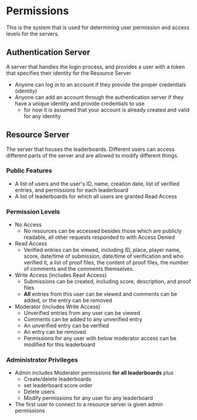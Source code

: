 # Permissions
This is the system that is used for determining user permission and access levels for the servers.
## Authentication Server
A server that handles the login process, and provides a user with a token that specifies their identity for the Resource Server
- Anyone can log in to an account if they provide the proper credentials (identity)
- Anyone can add an account through the authentication server if they have a unique identity and provide credentials to use
  - for now it is assumed that your account is already created and valid for any identity
## Resource Server
The server that houses the leaderboards. Different users can access different parts of the server and are allowed to modify different things.
### Public Features
  - A list of users and the user's ID, name, creation date, list of verified entries, and permissions for each leaderboard
  - A list of leaderboards for which all users are granted Read Access
### Permission Levels
  - No Access
    - No resources can be accessed besides those which are publicly readable, all other requests responded to with Access Denied  
  - Read Access
    - Verified entries can be viewed, including ID, place, player name, score, date/time of submission, date/time of verification and who verified it, a list of proof files, the content of proof files, the number of comments and the comments themselves.
  - Write Access (includes Read Access)
    - Submissions can be created, including score, description, and proof files
    - **All** entries from this user can be viewed and comments can be added, or the entry can be removed
  - Moderator (includes Write Access)
    - Unverified entries from any user can be viewed
    - Comments can be added to any unverified entry
    - An unverified entry can be verified
    - An entry can be removed
    - Permissions for any user with below moderator access can be modified for this leaderboard
### Administrator Privileges
- Admin includes Moderator permissions **for all leaderboards** plus
  - Create/delete leaderboards
  - set leaderboard score order
  - Delete users
  - Modify permissions for any user for any leaderboard
- The first user to connect to a resource server is given admin permissions
